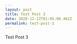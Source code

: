 ```yaml
---
layout: post
title: Test Post 3
date: 2020-12-12T01:05:08.462Z
permalink: test-post-3
---
```

Test Post 3